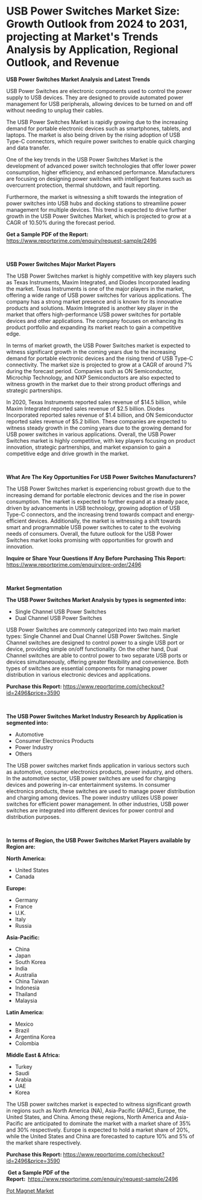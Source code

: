 <p><h1>USB Power Switches Market Size: Growth Outlook from 2024 to 2031, projecting at Market's Trends Analysis by Application, Regional Outlook, and Revenue</h1></p><p><strong>USB Power Switches Market Analysis and Latest Trends</strong></p>
<p><p>USB Power Switches are electronic components used to control the power supply to USB devices. They are designed to provide automated power management for USB peripherals, allowing devices to be turned on and off without needing to unplug their cables.</p><p>The USB Power Switches Market is rapidly growing due to the increasing demand for portable electronic devices such as smartphones, tablets, and laptops. The market is also being driven by the rising adoption of USB Type-C connectors, which require power switches to enable quick charging and data transfer.</p><p>One of the key trends in the USB Power Switches Market is the development of advanced power switch technologies that offer lower power consumption, higher efficiency, and enhanced performance. Manufacturers are focusing on designing power switches with intelligent features such as overcurrent protection, thermal shutdown, and fault reporting.</p><p>Furthermore, the market is witnessing a shift towards the integration of power switches into USB hubs and docking stations to streamline power management for multiple devices. This trend is expected to drive further growth in the USB Power Switches Market, which is projected to grow at a CAGR of 10.50% during the forecast period.</p></p>
<p><strong>Get a Sample PDF of the Report:&nbsp;</strong> <a href="https://www.reportprime.com/enquiry/request-sample/2496">https://www.reportprime.com/enquiry/request-sample/2496</a></p>
<p>&nbsp;</p>
<p><strong>USB Power Switches Major Market Players</strong></p>
<p><p>The USB Power Switches market is highly competitive with key players such as Texas Instruments, Maxim Integrated, and Diodes Incorporated leading the market. Texas Instruments is one of the major players in the market, offering a wide range of USB power switches for various applications. The company has a strong market presence and is known for its innovative products and solutions. Maxim Integrated is another key player in the market that offers high-performance USB power switches for portable devices and other applications. The company focuses on enhancing its product portfolio and expanding its market reach to gain a competitive edge.</p><p>In terms of market growth, the USB Power Switches market is expected to witness significant growth in the coming years due to the increasing demand for portable electronic devices and the rising trend of USB Type-C connectivity. The market size is projected to grow at a CAGR of around 7% during the forecast period. Companies such as ON Semiconductor, Microchip Technology, and NXP Semiconductors are also expected to witness growth in the market due to their strong product offerings and strategic partnerships.</p><p>In 2020, Texas Instruments reported sales revenue of $14.5 billion, while Maxim Integrated reported sales revenue of $2.5 billion. Diodes Incorporated reported sales revenue of $1.4 billion, and ON Semiconductor reported sales revenue of $5.2 billion. These companies are expected to witness steady growth in the coming years due to the growing demand for USB power switches in various applications. Overall, the USB Power Switches market is highly competitive, with key players focusing on product innovation, strategic partnerships, and market expansion to gain a competitive edge and drive growth in the market.</p></p>
<p>&nbsp;</p>
<p><strong>What Are The Key Opportunities For USB Power Switches Manufacturers?</strong></p>
<p><p>The USB Power Switches market is experiencing robust growth due to the increasing demand for portable electronic devices and the rise in power consumption. The market is expected to further expand at a steady pace, driven by advancements in USB technology, growing adoption of USB Type-C connectors, and the increasing trend towards compact and energy-efficient devices. Additionally, the market is witnessing a shift towards smart and programmable USB power switches to cater to the evolving needs of consumers. Overall, the future outlook for the USB Power Switches market looks promising with opportunities for growth and innovation.</p></p>
<p><strong>Inquire or Share Your Questions If Any Before Purchasing This Report:</strong> <a href="https://www.reportprime.com/enquiry/pre-order/2496">https://www.reportprime.com/enquiry/pre-order/2496</a></p>
<p>&nbsp;</p>
<p><strong>Market Segmentation</strong></p>
<p><strong>The USB Power Switches Market Analysis by types is segmented into:</strong></p>
<p><ul><li>Single Channel USB Power Switches</li><li>Dual Channel USB Power Switches</li></ul></p>
<p><p>USB Power Switches are commonly categorized into two main market types: Single Channel and Dual Channel USB Power Switches. Single Channel switches are designed to control power to a single USB port or device, providing simple on/off functionality. On the other hand, Dual Channel switches are able to control power to two separate USB ports or devices simultaneously, offering greater flexibility and convenience. Both types of switches are essential components for managing power distribution in various electronic devices and applications.</p></p>
<p><strong>Purchase this Report:&nbsp;</strong><a href="https://www.reportprime.com/checkout?id=2496&price=3590">https://www.reportprime.com/checkout?id=2496&price=3590</a></p>
<p>&nbsp;</p>
<p><strong>The USB Power Switches Market Industry Research by Application is segmented into:</strong></p>
<p><ul><li>Automotive</li><li>Consumer Electronics Products</li><li>Power Industry</li><li>Others</li></ul></p>
<p><p>The USB power switches market finds application in various sectors such as automotive, consumer electronics products, power industry, and others. In the automotive sector, USB power switches are used for charging devices and powering in-car entertainment systems. In consumer electronics products, these switches are used to manage power distribution and charging among devices. The power industry utilizes USB power switches for efficient power management. In other industries, USB power switches are integrated into different devices for power control and distribution purposes.</p></p>
<p>&nbsp;</p>
<p><strong>In terms of Region, the USB Power Switches Market Players available by Region are:</strong></p>
<p>
    <p> <strong> North America: </strong>
        <ul>
            <li>United States</li>
            <li>Canada</li>
        </ul>
        </p> 
    <p> <strong> Europe: </strong>
        <ul>
            <li>Germany</li>
            <li>France</li>
            <li>U.K.</li>
            <li>Italy</li>
            <li>Russia</li>
        </ul>
        </p> 
    <p> <strong> Asia-Pacific: </strong>
        <ul>
            <li>China</li>
            <li>Japan</li>
            <li>South Korea</li>
            <li>India</li>
            <li>Australia</li>
            <li>China Taiwan</li>
            <li>Indonesia</li>
            <li>Thailand</li>
            <li>Malaysia</li>
        </ul>
        </p> 
    <p> <strong> Latin America: </strong>
        <ul>
            <li>Mexico</li>
            <li>Brazil</li>
            <li>Argentina Korea</li>
            <li>Colombia</li>
        </ul>
        </p> 
    <p> <strong> Middle East & Africa: </strong>
        <ul>
            <li>Turkey</li>
            <li>Saudi</li>
            <li>Arabia</li>
            <li>UAE</li>
            <li>Korea</li>
        </ul>
    </p>
    </p>
<p><p>The USB power switches market is expected to witness significant growth in regions such as North America (NA), Asia-Pacific (APAC), Europe, the United States, and China. Among these regions, North America and Asia-Pacific are anticipated to dominate the market with a market share of 35% and 30% respectively. Europe is expected to hold a market share of 20%, while the United States and China are forecasted to capture 10% and 5% of the market share respectively.</p></p>
<p><strong>Purchase this Report: </strong><a href="https://www.reportprime.com/checkout?id=2496&price=3590">https://www.reportprime.com/checkout?id=2496&price=3590</a></p>
<p>&nbsp;<strong>Get a Sample PDF of the Report:&nbsp;&nbsp;</strong><a href="https://www.reportprime.com/enquiry/request-sample/2496">https://www.reportprime.com/enquiry/request-sample/2496</a></p>
<p><strong></strong></p>
<p><p><a href="https://gamy-alyssum-396.notion.site/Pot-Magnet-Market-Size-and-Growth-Market-Segmentation-Regional-and-Country-Breakdowns-and-Market--c4b5fd46cb9f479d80dc34e3b4cef1f9">Pot Magnet Market</a></p></p>